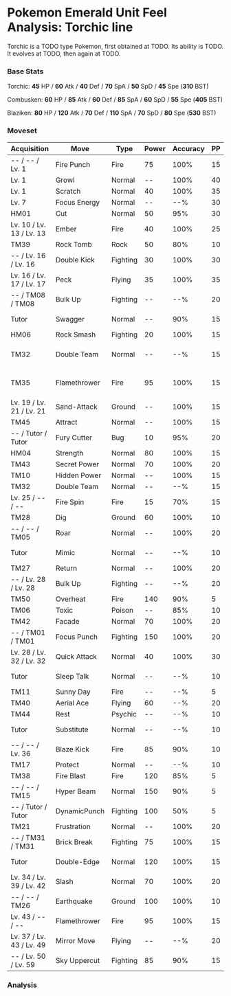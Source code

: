 # Pokemon Emerald Unit Feel Analysis: Torchic line

Torchic is a TODO type Pokemon, first obtained at TODO. Its ability is TODO. It evolves at TODO, then again at TODO.

### Base Stats

Torchic: **45** HP / **60** Atk / **40** Def / **70** SpA / **50** SpD / **45** Spe (**310** BST)

Combusken: **60** HP / **85** Atk / **60** Def / **85** SpA / **60** SpD / **55** Spe (**405** BST)

Blaziken: **80** HP / **120** Atk / **70** Def / **110** SpA / **70** SpD / **80** Spe (**530** BST)

### Moveset

|Acquisition             |Move        |Type    |Power|Accuracy|PP |Notes                    |
|---                     |---         |---     |---  |---     |---|---                      |
|-- / -- / Lv. 1         |Fire Punch  |Fire    |75   |100%    |15 |                         |
|Lv. 1                   |Growl       |Normal  |--   |100%    |40 |                         |
|Lv. 1                   |Scratch     |Normal  |40   |100%    |35 |                         |
|Lv. 7                   |Focus Energy|Normal  |--   |--%     |30 |                         |
|HM01                    |Cut         |Normal  |50   |95%     |30 |                         |
|Lv. 10 / Lv. 13 / Lv. 13|Ember       |Fire    |40   |100%    |25 |                         |
|TM39                    |Rock Tomb   |Rock    |50   |80%     |10 |                         |
|-- / Lv. 16 / Lv. 16    |Double Kick |Fighting|30   |100%    |30 |                         |
|Lv. 16 / Lv. 17 / Lv. 17|Peck        |Flying  |35   |100%    |35 |                         |
|-- / TM08 / TM08        |Bulk Up     |Fighting|--   |--%     |20 |                         |
|Tutor                   |Swagger     |Normal  |--   |90%     |15 |Emerald only             |
|HM06                    |Rock Smash  |Fighting|20   |100%    |15 |                         |
|TM32                    |Double Team |Normal  |--   |--%     |15 |Buy at Game Corner       |
|TM35                    |Flamethrower|Fire    |95   |100%    |15 |Buy at Game Corner       |
|Lv. 19 / Lv. 21 / Lv. 21|Sand-Attack |Ground  |--   |100%    |15 |                         |
|TM45                    |Attract     |Normal  |--   |100%    |15 |                         |
|-- / Tutor / Tutor      |Fury Cutter |Bug     |10   |95%     |20 |Emerald only             |
|HM04                    |Strength    |Normal  |80   |100%    |15 |                         |
|TM43                    |Secret Power|Normal  |70   |100%    |20 |                         |
|TM10                    |Hidden Power|Normal  |--   |100%    |15 |                         |
|TM32                    |Double Team |Normal  |--   |--%     |15 |                         |
|Lv. 25 / -- / --        |Fire Spin   |Fire    |15   |70%     |15 |                         |
|TM28                    |Dig         |Ground  |60   |100%    |10 |                         |
|-- / -- / TM05          |Roar        |Normal  |--   |100%    |20 |                         |
|Tutor                   |Mimic       |Normal  |--   |--%     |10 |Emerald only             |
|TM27                    |Return      |Normal  |--   |100%    |20 |                         |
|-- / Lv. 28 / Lv. 28    |Bulk Up     |Fighting|--   |--%     |20 |                         |
|TM50                    |Overheat    |Fire    |140  |90%     |5  |                         |
|TM06                    |Toxic       |Poison  |--   |85%     |10 |                         |
|TM42                    |Facade      |Normal  |70   |100%    |20 |                         |
|-- / TM01 / TM01        |Focus Punch |Fighting|150  |100%    |20 |                         |
|Lv. 28 / Lv. 32 / Lv. 32|Quick Attack|Normal  |40   |100%    |30 |                         |
|Tutor                   |Sleep Talk  |Normal  |--   |--%     |10 |Emerald only             |
|TM11                    |Sunny Day   |Fire    |--   |--%     |5  |                         |
|TM40                    |Aerial Ace  |Flying  |60   |--%     |20 |                         |
|TM44                    |Rest        |Psychic |--   |--%     |10 |                         |
|Tutor                   |Substitute  |Normal  |--   |--%     |10 |Emerald only             |
|-- / -- / Lv. 36        |Blaze Kick  |Fire    |85   |90%     |10 |                         |
|TM17                    |Protect     |Normal  |--   |--%     |10 |                         |
|TM38                    |Fire Blast  |Fire    |120  |85%     |5  |                         |
|-- / -- / TM15          |Hyper Beam  |Normal  |150  |90%     |5  |                         |
|-- / Tutor / Tutor      |DynamicPunch|Fighting|100  |50%     |5  |Emerald only             |
|TM21                    |Frustration |Normal  |--   |100%    |20 |                         |
|-- / TM31 / TM31        |Brick Break |Fighting|75   |100%    |15 |                         |
|Tutor                   |Double-Edge |Normal  |120  |100%    |15 |Emerald only             |
|Lv. 34 / Lv. 39 / Lv. 42|Slash       |Normal  |70   |100%    |20 |                         |
|-- / -- / TM26          |Earthquake  |Ground  |100  |100%    |10 |                         |
|Lv. 43 / -- / --        |Flamethrower|Fire    |95   |100%    |15 |                         |
|Lv. 37 / Lv. 43 / Lv. 49|Mirror Move |Flying  |--   |--%     |20 |                         |
|-- / Lv. 50 / Lv. 59    |Sky Uppercut|Fighting|85   |90%     |15 |                         |

### Analysis